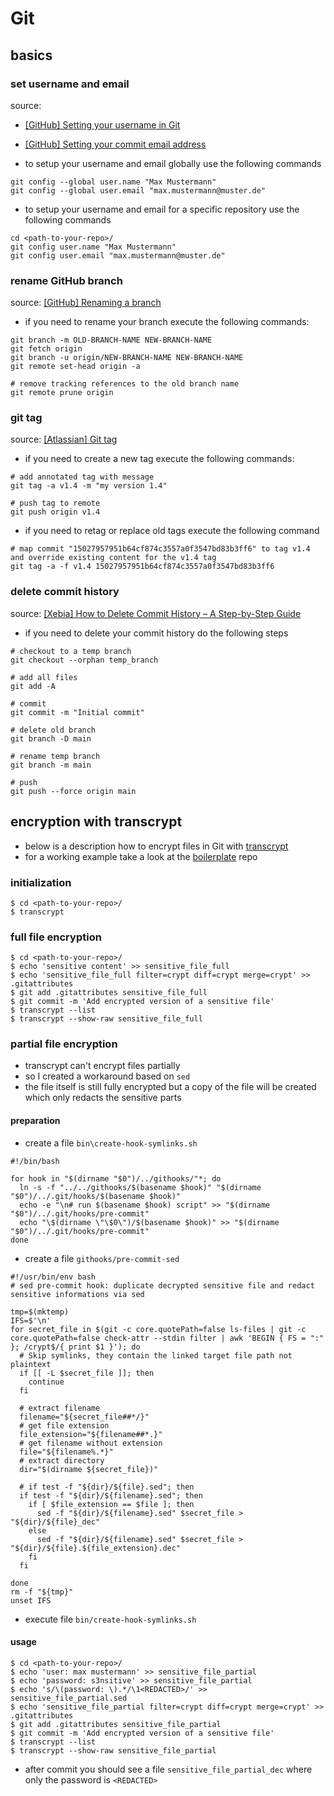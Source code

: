 # Git

## basics

### set username and email

source:

  - [[GitHub] Setting your username in Git](https://docs.github.com/en/get-started/getting-started-with-git/setting-your-username-in-git)
  - [[GitHub] Setting your commit email address](https://docs.github.com/en/account-and-profile/setting-up-and-managing-your-personal-account-on-github/managing-email-preferences/setting-your-commit-email-address)


- to setup your username and email globally use the following commands

``` { .sh }
git config --global user.name "Max Mustermann"
git config --global user.email "max.mustermann@muster.de"
```

- to setup your username and email for a specific repository use the following commands

``` { .sh }
cd <path-to-your-repo>/
git config user.name "Max Mustermann"
git config user.email "max.mustermann@muster.de"
```

### rename GitHub branch

source: [[GitHub] Renaming a branch](https://docs.github.com/en/repositories/configuring-branches-and-merges-in-your-repository/managing-branches-in-your-repository/renaming-a-branch)

- if you need to rename your branch execute the following commands:

``` { .sh }
git branch -m OLD-BRANCH-NAME NEW-BRANCH-NAME
git fetch origin
git branch -u origin/NEW-BRANCH-NAME NEW-BRANCH-NAME
git remote set-head origin -a

# remove tracking references to the old branch name
git remote prune origin
```

### git tag

source: [[Atlassian] Git tag](https://www.atlassian.com/git/tutorials/inspecting-a-repository/git-tag)

- if you need to create a new tag execute the following commands:

``` { .sh }
# add annotated tag with message
git tag -a v1.4 -m "my version 1.4"

# push tag to remote
git push origin v1.4
```

- if you need to retag or replace old tags execute the following command

``` { .sh }
# map commit "15027957951b64cf874c3557a0f3547bd83b3ff6" to tag v1.4 and override existing content for the v1.4 tag
git tag -a -f v1.4 15027957951b64cf874c3557a0f3547bd83b3ff6
```

### delete commit history

source: [[Xebia] How to Delete Commit History – A Step-by-Step Guide](https://xebia.com/blog/deleting-your-commit-history/)

- if you need to delete your commit history do the following steps

``` { .sh }
# checkout to a temp branch
git checkout --orphan temp_branch

# add all files
git add -A

# commit
git commit -m "Initial commit"

# delete old branch
git branch -D main

# rename temp branch
git branch -m main

# push
git push --force origin main
```

## encryption with transcrypt

- below is a description how to encrypt files in Git with [transcrypt](https://github.com/elasticdog/transcrypt)
- for a working example take a look at the [boilerplate](https://github.com/steled/boilerplate/tree/main/git/transcrypt) repo

### initialization

``` { .sh }
$ cd <path-to-your-repo>/
$ transcrypt
```

### full file encryption

``` { .sh }
$ cd <path-to-your-repo>/
$ echo 'sensitive content' >> sensitive_file_full
$ echo 'sensitive_file_full filter=crypt diff=crypt merge=crypt' >> .gitattributes
$ git add .gitattributes sensitive_file_full
$ git commit -m 'Add encrypted version of a sensitive file'
$ transcrypt --list
$ transcrypt --show-raw sensitive_file_full
```

### partial file encryption

- transcrypt can't encrypt files partially
- so I created a workaround based on `sed`
- the file itself is still fully encrypted but a copy of the file will be created which only redacts the sensitive parts

#### preparation

- create a file `bin\create-hook-symlinks.sh`

``` { .sh }
#!/bin/bash

for hook in "$(dirname "$0")/../githooks/"*; do
  ln -s -f "../../githooks/$(basename $hook)" "$(dirname "$0")/../.git/hooks/$(basename $hook)"
  echo -e "\n# run $(basename $hook) script" >> "$(dirname "$0")/../.git/hooks/pre-commit"
  echo "\$(dirname \"\$0\")/$(basename $hook)" >> "$(dirname "$0")/../.git/hooks/pre-commit"
done
```

- create a file `githooks/pre-commit-sed`

``` { .sh }
#!/usr/bin/env bash
# sed pre-commit hook: duplicate decrypted sensitive file and redact sensitive informations via sed

tmp=$(mktemp)
IFS=$'\n'
for secret_file in $(git -c core.quotePath=false ls-files | git -c core.quotePath=false check-attr --stdin filter | awk 'BEGIN { FS = ":" }; /crypt$/{ print $1 }'); do
  # Skip symlinks, they contain the linked target file path not plaintext
  if [[ -L $secret_file ]]; then
    continue
  fi

  # extract filename
  filename="${secret_file##*/}"
  # get file extension
  file_extension="${filename##*.}"
  # get filename without extension
  file="${filename%.*}"
  # extract directory
  dir="$(dirname ${secret_file})"

  # if test -f "${dir}/${file}.sed"; then
  if test -f "${dir}/${filename}.sed"; then
    if [ $file_extension == $file ]; then
      sed -f "${dir}/${filename}.sed" $secret_file > "${dir}/${file}_dec"
    else
      sed -f "${dir}/${filename}.sed" $secret_file > "${dir}/${file}.${file_extension}.dec"
    fi
  fi

done
rm -f "${tmp}"
unset IFS
```

- execute file `bin/create-hook-symlinks.sh`

#### usage

``` { .sh }
$ cd <path-to-your-repo>/
$ echo 'user: max mustermann' >> sensitive_file_partial
$ echo 'password: s3nsitive' >> sensitive_file_partial
$ echo 's/\(password: \).*/\1<REDACTED>/' >> sensitive_file_partial.sed
$ echo 'sensitive_file_partial filter=crypt diff=crypt merge=crypt' >> .gitattributes
$ git add .gitattributes sensitive_file_partial
$ git commit -m 'Add encrypted version of a sensitive file'
$ transcrypt --list
$ transcrypt --show-raw sensitive_file_partial
```

- after commit you should see a file `sensitive_file_partial_dec` where only the password is `<REDACTED>`
